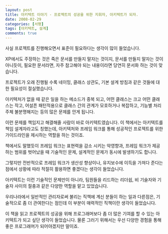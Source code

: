 ```yaml
---
layout: post
title: 아키텍트 이야기 - 프로젝트의 성공을 위한 지휘자, 아키텍트가 되자.
date: 2008-02-29
categories: [서평]
tags: [아키텍트, 설계]
comments: true
---
```


사실 프로젝트를 진행해오면서 표준이 필요하다는 생각이 많이 들었습니다.

XP에서도 주장하는 것은 죽은 문서를 만들지 말자는 것이지, 문서를 만들지 말자는 것이 아니듯이, 필요한 문서라면, 자주 참고해야 되는 내용이라면 당연히 문서화 하는 것이 맞습니다.

프로젝트가 오래 진행될 수록 네이밍, 클래스 상관도, 기본 설계 방침과 같은 것들에 대한 필요성이 절실했습니다.

아키텍처가 없을 때 같은 일을 하는 메소드가 중복 되고, 어떤 클래스는 크고 어떤 클래스는 작고, 어설픈 패턴적용으로 클래스 간의 관계가 모호하거나 복잡하고, 기능별 처리 주체 불분명해지는 등의 많은 문제를 안게 됩니다.

이런 문제를 책임지고 해결해줄 사람이 바로 아키텍트였습니다. 이 책에서는 아키텍트를 책임 설계자라고도 칭했는데, 아키텍처와 프레임 워크를 통해 성공적인 프로젝트를 위한 가이드라인을 제시하는 역할을 하는 것이죠.

책에서도 말했듯이 프레임 워크는 표현력을 감소 시키는 악영향과, 프레임 워크가 제공하는 범위를 벗어났을 때 기술적인 문제, 설계적인 문제가 동시에 발생하기도 합니다.

그렇지만 전반적으로 프레임 워크가 생산성 향상이나, 유지보수에 이득을 가져다 준다는 점에서 상황에 따라 적절히 활용하면 좋겠다는 생각이 들었습니다. 

아키텍트는 이런 기술적인 문제만이 아니라, 팀원들을 리드하는 리더쉽, 비 기술자와 기술자 사이의 절충과 같은 다양한 역할을 맡고 있었습니다.

우리나라에서 일반적인 관리자로써 불리는 직책에 계신 분들이 하는 일과 다른점은, 기술적으로 좀 더 관여한다는 점인데 이 부분이 매력적인 직책이란 생각이 들었습니다.

이 책을 읽고 프로젝트의 성공을 위해 프로그래머보다 좀 더 많은 기여를 할 수 있는 아키텍트가 되고 싶단 생각이 들었습니다. 물론 그러기 위해서는 우선 다양한 경험을 통해 좋은 프로그래머가 되어야겠지만 말이죠.
